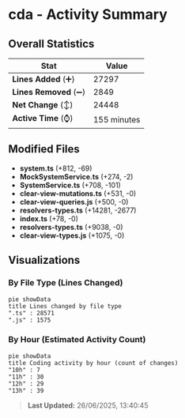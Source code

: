 # cda - Activity Summary 

## Overall Statistics

| Stat                   | Value                                                             |
| ---------------------- | ----------------------------------------------------------------- |
| **Lines Added** (➕)   | 27297                                          |
| **Lines Removed** (➖) | 2849                                        |
| **Net Change** (↕)    | 24448                |
| **Active Time** (⌚)   | 155 minutes |


## Modified Files
- **system.ts** (+812, -69)
- **MockSystemService.ts** (+274, -2)
- **SystemService.ts** (+708, -101)
- **clear-view-mutations.ts** (+531, -0)
- **clear-view-queries.js** (+500, -0)
- **resolvers-types.ts** (+14281, -2677)
- **index.ts** (+78, -0)
- **resolvers-types.ts** (+9038, -0)
- **clear-view-types.js** (+1075, -0)

## Visualizations

### By File Type (Lines Changed)

```mermaid
pie showData
title Lines changed by file type
".ts" : 28571
".js" : 1575
```

### By Hour (Estimated Activity Count)

```mermaid
pie showData
title Coding activity by hour (count of changes)
"10h" : 7
"11h" : 30
"12h" : 29
"13h" : 39
```


> **Last Updated:** 26/06/2025, 13:40:45